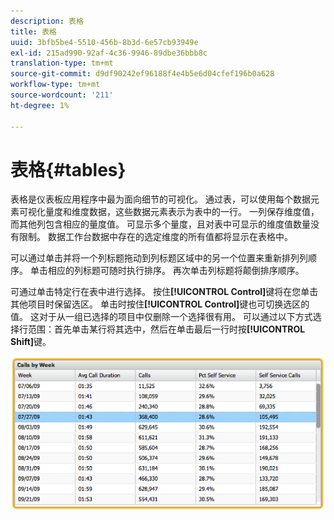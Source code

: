 ```yaml
---
description: 表格
title: 表格
uuid: 3bfb5be4-5510-456b-8b3d-6e57cb93949e
exl-id: 215ad990-92af-4c36-9946-89dbe36bbb8c
translation-type: tm+mt
source-git-commit: d9df90242ef96188f4e4b5e6d04cfef196b0a628
workflow-type: tm+mt
source-wordcount: '211'
ht-degree: 1%

---
```


# 表格{#tables}

表格是仪表板应用程序中最为面向细节的可视化。 通过表，可以使用每个数据元素可视化量度和维度数据，这些数据元素表示为表中的一行。 一列保存维度值，而其他列包含相应的量度值。 可显示多个量度，且对表中可显示的维度值数量没有限制。 数据工作台数据中存在的选定维度的所有值都将显示在表格中。

可以通过单击并将一个列标题拖动到列标题区域中的另一个位置来重新排列列顺序。 单击相应的列标题可随时执行排序。 再次单击列标题将颠倒排序顺序。

可通过单击特定行在表中进行选择。 按住&#x200B;**[!UICONTROL Control]**&#x200B;键将在您单击其他项目时保留选区。 单击时按住&#x200B;**[!UICONTROL Control]**&#x200B;键也可切换选区的值。 这对于从一组已选择的项目中仅删除一个选择很有用。 可以通过以下方式选择行范围：首先单击某行将其选中，然后在单击最后一行时按&#x200B;**[!UICONTROL Shift]**&#x200B;键。

![](assets/table.png)
